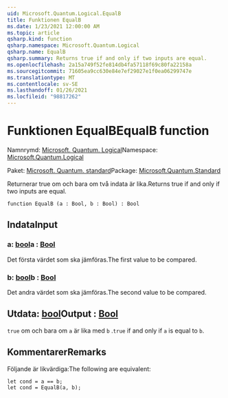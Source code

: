 ```yaml
---
uid: Microsoft.Quantum.Logical.EqualB
title: Funktionen EqualB
ms.date: 1/23/2021 12:00:00 AM
ms.topic: article
qsharp.kind: function
qsharp.namespace: Microsoft.Quantum.Logical
qsharp.name: EqualB
qsharp.summary: Returns true if and only if two inputs are equal.
ms.openlocfilehash: 2a15a749f52fe814db4fa57118f69c80fa22158a
ms.sourcegitcommit: 71605ea9cc630e84e7ef29027e1f0ea06299747e
ms.translationtype: MT
ms.contentlocale: sv-SE
ms.lasthandoff: 01/26/2021
ms.locfileid: "98817262"
---
```

# <a name="equalb-function"></a><span data-ttu-id="23653-102">Funktionen EqualB</span><span class="sxs-lookup"><span data-stu-id="23653-102">EqualB function</span></span>

<span data-ttu-id="23653-103">Namnrymd: [Microsoft. Quantum. Logical](xref:Microsoft.Quantum.Logical)</span><span class="sxs-lookup"><span data-stu-id="23653-103">Namespace: [Microsoft.Quantum.Logical](xref:Microsoft.Quantum.Logical)</span></span>

<span data-ttu-id="23653-104">Paket: [Microsoft. Quantum. standard](https://nuget.org/packages/Microsoft.Quantum.Standard)</span><span class="sxs-lookup"><span data-stu-id="23653-104">Package: [Microsoft.Quantum.Standard](https://nuget.org/packages/Microsoft.Quantum.Standard)</span></span>


<span data-ttu-id="23653-105">Returnerar true om och bara om två indata är lika.</span><span class="sxs-lookup"><span data-stu-id="23653-105">Returns true if and only if two inputs are equal.</span></span>

```qsharp
function EqualB (a : Bool, b : Bool) : Bool
```


## <a name="input"></a><span data-ttu-id="23653-106">Indata</span><span class="sxs-lookup"><span data-stu-id="23653-106">Input</span></span>

### <a name="a--bool"></a><span data-ttu-id="23653-107">a: [bool](xref:microsoft.quantum.lang-ref.bool)</span><span class="sxs-lookup"><span data-stu-id="23653-107">a : [Bool](xref:microsoft.quantum.lang-ref.bool)</span></span>

<span data-ttu-id="23653-108">Det första värdet som ska jämföras.</span><span class="sxs-lookup"><span data-stu-id="23653-108">The first value to be compared.</span></span>


### <a name="b--bool"></a><span data-ttu-id="23653-109">b: [bool](xref:microsoft.quantum.lang-ref.bool)</span><span class="sxs-lookup"><span data-stu-id="23653-109">b : [Bool](xref:microsoft.quantum.lang-ref.bool)</span></span>

<span data-ttu-id="23653-110">Det andra värdet som ska jämföras.</span><span class="sxs-lookup"><span data-stu-id="23653-110">The second value to be compared.</span></span>



## <a name="output--bool"></a><span data-ttu-id="23653-111">Utdata: [bool](xref:microsoft.quantum.lang-ref.bool)</span><span class="sxs-lookup"><span data-stu-id="23653-111">Output : [Bool](xref:microsoft.quantum.lang-ref.bool)</span></span>

<span data-ttu-id="23653-112">`true` om och bara om `a` är lika med `b` .</span><span class="sxs-lookup"><span data-stu-id="23653-112">`true` if and only if `a` is equal to `b`.</span></span>

## <a name="remarks"></a><span data-ttu-id="23653-113">Kommentarer</span><span class="sxs-lookup"><span data-stu-id="23653-113">Remarks</span></span>

<span data-ttu-id="23653-114">Följande är likvärdiga:</span><span class="sxs-lookup"><span data-stu-id="23653-114">The following are equivalent:</span></span>

```qsharp
let cond = a == b;
let cond = EqualB(a, b);
```